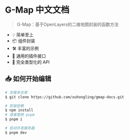 # G-Map 中文文档

> G-Map：基于OpenLayers的二维地图封装的函数方法

- 💡 简单至上
- 📦 组件封装
- 🛠️ 丰富的示例
- 🔩 通用的插件接口
- 🔑 完全类型化的 API

## 📥 如何开始编辑

```bash
# 克隆本仓库
$ git clone https://github.com/xuhongling/gmap-docs.git

# 安装依赖
$ npm install
# 或者使用 pnpm
$ pnpm i

# 启动开发服务器
$ pnpm dev
```
